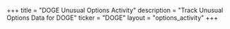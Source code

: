 +++
title = "DOGE Unusual Options Activity"
description = "Track Unusual Options Data for DOGE"
ticker = "DOGE"
layout = "options_activity"
+++

